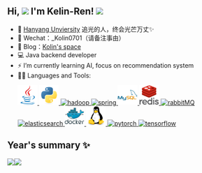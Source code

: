 <!-- ### Hi there 👋 -->

<!--
**rkl71/rkl71** is a ✨ _special_ ✨ repository because its `README.md` (this file) appears on your GitHub profile.

Here are some ideas to get you started:

- 🔭 I’m currently working on ...
- 🌱 I’m currently learning ...
- 👯 I’m looking to collaborate on ...
- 🤔 I’m looking for help with ...
- 💬 Ask me about ...
- 📫 How to reach me: ...
- 😄 Pronouns: ...
- ⚡ Fun fact: ...
-->

## Hi, <img src="https://cdn.jsdelivr.net/gh/rkl71/pic-bed@main/img/202401222250462.gif" width="18px"> I'm Kelin-Ren! <img src="https://cdn.jsdelivr.net/gh/rkl71/pic-bed@main/img/202401222249907.gif" width="18px">
<div> 
  <ul>
    <li>🦁 <a href= http://cse.hanyang.ac.kr/eng/ target="_blank">Hanyang Unviersity</a> 追光的人，终会光芒万丈✨</li>
    <li>💬 Wechat：_Kolin0701（请备注事由）</li>
    <li>🌱 Blog：<a href="https://www.renkelin.vip" target="_blank">Kolin's space</a></li>
    <li>💻 Java backend developer </li>
    <li>⚡ I’m currently learning AI, focus on recommendation system</li>
    <li>🧑‍💻 Languages and Tools:
  <p align="left"> <a href="https://www.java.com" target="_blank" rel="noreferrer"> <img src="https://raw.githubusercontent.com/devicons/devicon/master/icons/java/java-original.svg" alt="java" width="45" height="45"/> </a> <a href="https://www.python.org" target="_blank" rel="noreferrer"> <img src="https://raw.githubusercontent.com/devicons/devicon/master/icons/python/python-original.svg" alt="python" width="45" height="45"/> </a> <a href="https://hadoop.apache.org/" target="_blank" rel="noreferrer"> <img src="https://www.vectorlogo.zone/logos/apache_hadoop/apache_hadoop-icon.svg" alt="hadoop" width="45" height="45"/> </a> <a href="https://spring.io/" target="_blank" rel="noreferrer"> <img src="https://www.vectorlogo.zone/logos/springio/springio-icon.svg" alt="spring" width="45" height="45"/> </a> <a href="https://www.mysql.com/" target="_blank" rel="noreferrer"> <img src="https://raw.githubusercontent.com/devicons/devicon/master/icons/mysql/mysql-original-wordmark.svg" alt="mysql" width="45" height="45"/> </a> <a href="https://redis.io" target="_blank" rel="noreferrer"> <img src="https://raw.githubusercontent.com/devicons/devicon/master/icons/redis/redis-original-wordmark.svg" alt="redis" width="45" height="45"/> </a> <a href="https://www.rabbitmq.com" target="_blank" rel="noreferrer"> <img src="https://www.vectorlogo.zone/logos/rabbitmq/rabbitmq-icon.svg" alt="rabbitMQ" width="45" height="45"/> </a> <a href="https://www.elastic.co" target="_blank" rel="noreferrer"> <img src="https://www.vectorlogo.zone/logos/elastic/elastic-icon.svg" alt="elasticsearch" width="45" height="45"/> </a> <a href="https://www.docker.com/" target="_blank" rel="noreferrer"> <img src="https://raw.githubusercontent.com/devicons/devicon/master/icons/docker/docker-original-wordmark.svg" alt="docker" width="45" height="45"/> </a> <a href="https://www.linux.org/" target="_blank" rel="noreferrer"> <img src="https://raw.githubusercontent.com/devicons/devicon/master/icons/linux/linux-original.svg" alt="linux" width="45" height="45"/> </a> <a href="https://pytorch.org/" target="_blank" rel="noreferrer"> <img src="https://www.vectorlogo.zone/logos/pytorch/pytorch-icon.svg" alt="pytorch" width="45" height="45"/> </a> <a href="https://www.tensorflow.org" target="_blank" rel="noreferrer"> <img src="https://www.vectorlogo.zone/logos/tensorflow/tensorflow-icon.svg" alt="tensorflow" width="45" height="45"/> </a> </p>  </li>
  </ul>
</div>

## Year's summary ✨

<img align="" height="137px" src="https://github-readme-stats.vercel.app/api?username=rkl71&hide_title=true&hide_border=true&show_icons=true&include_all_commits=true&line_height=21&bg_color=0,EC6C6C,FFD479,FFFC79,73FA79&theme=graywhite&locale=cn" /><img align="" height="137px" src="https://github-readme-stats.vercel.app/api/top-langs/?username=rkl71&hide_title=true&hide_border=true&layout=compact&bg_color=0,73FA79,73FDFF,D783FF&theme=graywhite&locale=cn" />

